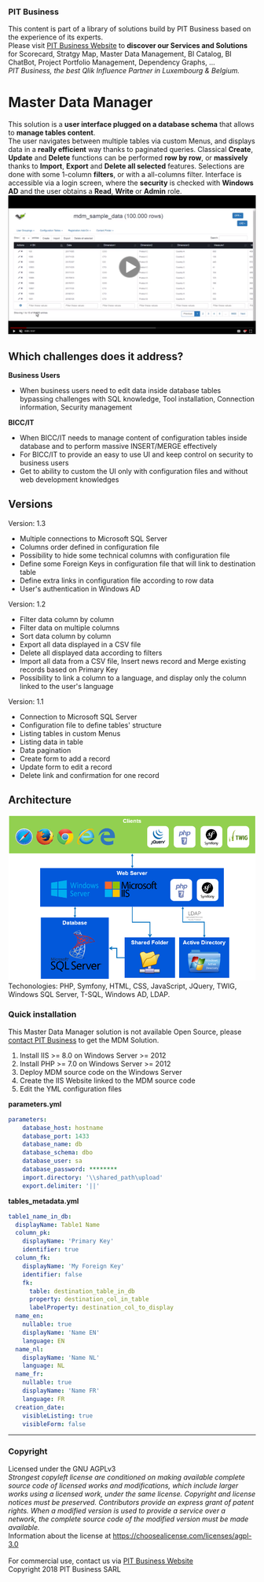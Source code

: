 ### PIT Business
This content is part of a library of solutions build by PIT Business based on the experience of its experts.<br>
Please visit [PIT Business Website](http://www.pit-business.com) to **discover our Services and Solutions** for Scorecard, Stratgy Map, Master Data Management, BI Catalog, BI ChatBot, Project Portfolio Management, Dependency Graphs, ...<br>
*PIT Business, the best Qlik Influence Partner in Luxembourg & Belgium.*<br>

# Master Data Manager
This solution is a **user interface plugged on a database schema** that allows to **manage tables content**.<br>
The user navigates between multiple tables via custom Menus, and displays data in a **really efficient** way thanks to paginated queries. Classical **Create**, **Update** and **Delete** functions can be performed **row by row**, or **massively** thanks to **Import**, **Export** and **Delete all selected** features. Selections are done with some 1-column **filters**, or with a all-columns filter. Interface is accessible via a login screen, where the **security** is checked with **Windows AD** and the user obtains a **Read**, **Write** or **Admin** role.<br>
[![Scorecard - PIT Business - Screencast](img/mdm-screenshot-playvideo.png)](https://drive.google.com/file/d/1K6vq7hg0fNSlUcyiB98MaFzOOW0gdlqw/preview)<br>

## Which challenges does it address?

**Business Users**
- When business users need to edit data inside database tables bypassing challenges with SQL knowledge, Tool installation, Connection information, Security management

**BICC/IT**
 - When BICC/IT needs to manage content of configuration tables inside database and to perform massive INSERT/MERGE effectively
 - For BICC/IT to provide an easy to use UI and keep control on security to business users
 - Get to ability to custom the UI only with configuration files and without web development knowledges

## Versions

Version: 1.3
  -  Multiple connections to Microsoft SQL Server
  -  Columns order defined in configuration file
  -  Possibility to hide some technical columns with configuration file
  -  Define some Foreign Keys in configuration file that will link to destination table
  -  Define extra links in configuration file according to row data
  -  User's authentication in Windows AD

Version: 1.2
  -  Filter data column by column
  -  Filter data on multiple columns
  -  Sort data column by column
  -  Export all data displayed in a CSV file
  -  Delete all displayed data according to filters
  -  Import all data from a CSV file, Insert news record and Merge existing records based on Primary Key
  -  Possibility to link a column to a language, and display only the column linked to the user's language

Version: 1.1
  -  Connection to Microsoft SQL Server
  -  Configuration file to define tables' structure
  -  Listing tables in custom Menus
  -  Listing data in table
  -  Data pagination
  -  Create form to add a record
  -  Update form to edit a record
  -  Delete link and confirmation for one record

## Architecture
![Master Data Manager - PIT Business - Architecture](img/mdm-architecture.png)<br>
Techonologies: PHP, Symfony, HTML, CSS, JavaScript, JQuery, TWIG, Windows SQL Server, T-SQL, Windows AD, LDAP.

### Quick installation
This Master Data Manager solution is not available Open Source, please [contact PIT Business](http://www.pit-business.com) to get the MDM Solution.<br>

1. Install IIS >= 8.0 on Windows Server >= 2012
2. Install PHP >= 7.0 on Windows Server >= 2012
3. Deploy MDM source code on the Windows Server
4. Create the IIS Website linked to the MDM source code
5. Edit the YML configuration files

**parameters.yml**<br>
```yml
parameters:
    database_host: hostname
    database_port: 1433
    database_name: db
    database_schema: dbo
    database_user: sa
    database_password: ********
    import.directory: '\\shared_path\upload'
    export.delimiter: '||'
```

**tables_metadata.yml**<br>
```yml
table1_name_in_db:
  displayName: Table1 Name
  column_pk:
    displayName: 'Primary Key'
    identifier: true
  column_fk:
    displayName: 'My Foreign Key'
    identifier: false
    fk:
      table: destination_table_in_db
      property: destination_col_in_table
      labelProperty: destination_col_to_display
  name_en:
    nullable: true
    displayName: 'Name EN'
    language: EN
  name_nl:
    displayName: 'Name NL'
    language: NL
  name_fr:
    nullable: true
    displayName: 'Name FR'
    language: FR
  creation_date:
    visibleListing: true
    visibleForm: false
```
----------

### Copyright
Licensed under the GNU AGPLv3<br>
*Strongest copyleft license are conditioned on making available complete source code of licensed works and modifications, which include larger works using a licensed work, under the same license. Copyright and license notices must be preserved. Contributors provide an express grant of patent rights. When a modified version is used to provide a service over a network, the complete source code of the modified version must be made available.*<br>
Information about the license at https://choosealicense.com/licenses/agpl-3.0<br>
<br>
For commercial use, contact us via [PIT Business Website](http://www.pit-business.com)<br>
Copyright 2018 PIT Business SARL<br>
